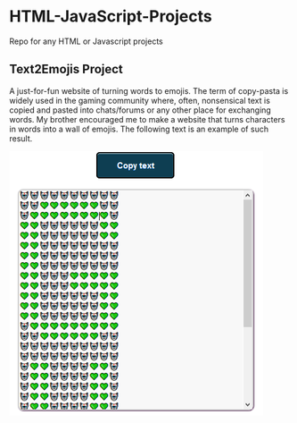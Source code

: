 # HTML-JavaScript-Projects
Repo for any HTML or Javascript projects

## Text2Emojis Project
A just-for-fun website of turning words to emojis. The term of copy-pasta is widely used in the gaming community where, often, nonsensical text is copied and pasted into chats/forums or any other place for exchanging words. My brother encouraged me to make a website that turns characters in words into a wall of emojis. The following text is an example of such result.

![alt text](https://raw.githubusercontent.com/H4NM/HTML-JavaScript-Projects/main/img/GH.png)
